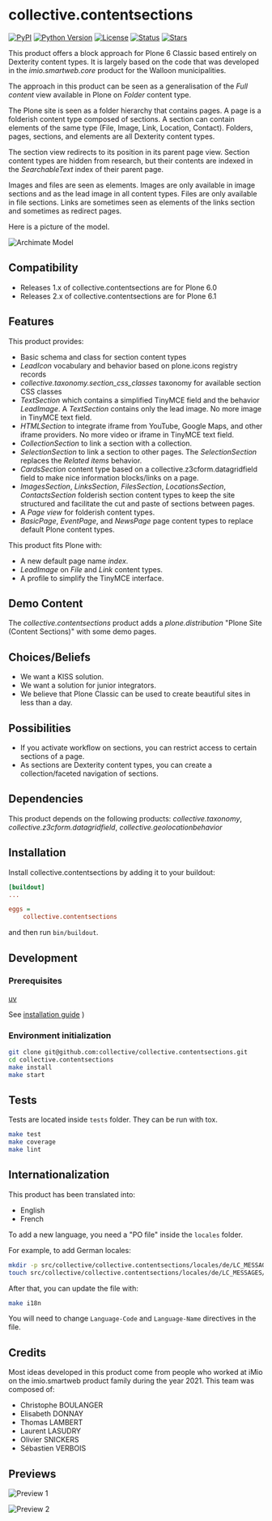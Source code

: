 # collective.contentsections


[![PyPI](https://img.shields.io/pypi/v/collective.contentsections)](https://pypi.org/project/collective.contentsections/)
[![Python Version](https://img.shields.io/pypi/pyversions/collective.contentsections)](https://pypi.org/project/collective.contentsections/)
[![License](https://img.shields.io/pypi/l/collective.contentsections)](https://pypi.org/project/collective.contentsections/)
[![Status](https://img.shields.io/pypi/status/collective.contentsections)](https://pypi.org/project/collective.contentsections/)
[![Stars](https://img.shields.io/github/stars/collective/collective.contentsections?style=social)](https://github.com/collective/collective.contentsections/stargazers)


This product offers a block approach for Plone 6 Classic based entirely on Dexterity content types. It is largely based on the code that was developed in the *imio.smartweb.core* product for the Walloon municipalities.

The approach in this product can be seen as a generalisation of the *Full content* view available in Plone on *Folder* content type.

The Plone site is seen as a folder hierarchy that contains pages. A page is a folderish content type composed of sections. A section can contain elements of the same type (File, Image, Link, Location, Contact). Folders, pages, sections, and elements are all Dexterity content types.

The section view redirects to its position in its parent page view. Section content types are hidden from research, but their contents are indexed in the *SearchableText* index of their parent page.

Images and files are seen as elements. Images are only available in image sections and as the lead image in all content types. Files are only available in file sections. Links are sometimes seen as elements of the links section and sometimes as redirect pages.

Here is a picture of the model.

![Archimate Model](https://raw.githubusercontent.com/sverbois/collective.contentsections/main/docs/images/model.png)

## Compatibility

- Releases 1.x of collective.contentsections are for Plone 6.0
- Releases 2.x of collective.contentsections are for Plone 6.1

## Features

This product provides:

- Basic schema and class for section content types
- *LeadIcon* vocabulary and behavior based on plone.icons registry records
- *collective.taxonomy.section_css_classes* taxonomy for available section CSS classes
- *TextSection* which contains a simplified TinyMCE field and the behavior *LeadImage*. A *TextSection* contains only the lead image. No more image in TinyMCE text field.
- *HTMLSection* to integrate iframe from YouTube, Google Maps, and other iframe providers. No more video or iframe in TinyMCE text field.
- *CollectionSection* to link a section with a collection.
- *SelectionSection* to link a section to other pages. The *SelectionSection* replaces the *Related items* behavior.
- *CardsSection* content type based on a collective.z3cform.datagridfield field to make nice information blocks/links on a page.
- *ImagesSection*, *LinksSection*, *FilesSection*, *LocationsSection*, *ContactsSection* folderish section content types to keep the site structured and facilitate the cut and paste of sections between pages.
- A *Page view* for folderish content types.
- *BasicPage*, *EventPage*, and *NewsPage* page content types to replace default Plone content types.

This product fits Plone with:

- A new default page name *index*.
- *LeadImage* on *File* and *Link* content types.
- A profile to simplify the TinyMCE interface.

## Demo Content

The *collective.contentsections* product adds a *plone.distribution* "Plone Site (Content Sections)" with some demo pages.

## Choices/Beliefs

- We want a KISS solution.
- We want a solution for junior integrators.
- We believe that Plone Classic can be used to create beautiful sites in less than a day.

## Possibilities

- If you activate workflow on sections, you can restrict access to certain sections of a page.
- As sections are Dexterity content types, you can create a collection/faceted navigation of sections.

## Dependencies

This product depends on the following products: *collective.taxonomy*, *collective.z3cform.datagridfield*, *collective.geolocationbehavior*

## Installation

Install collective.contentsections by adding it to your buildout:

```ini
[buildout]
...

eggs =
    collective.contentsections
```

and then run `bin/buildout`.

## Development

###  Prerequisites

[uv](https://docs.astral.sh/uv/)

See [installation guide](https://docs.astral.sh/uv/getting-started/installation/) )

### Environment initialization

```bash
git clone git@github.com:collective/collective.contentsections.git
cd collective.contentsections
make install
make start
```

## Tests

Tests are located inside `tests` folder. They can be run with tox.

```bash
make test
make coverage
make lint
```

## Internationalization

This product has been translated into:

- English
- French

To add a new language, you need a "PO file" inside the `locales` folder.

For example, to add German locales:

```bash
mkdir -p src/collective/collective.contentsections/locales/de/LC_MESSAGES
touch src/collective/collective.contentsections/locales/de/LC_MESSAGES/collective.contentsections.po
```

After that, you can update the file with:

```bash
make i18n
```

You will need to change `Language-Code` and `Language-Name` directives in the file.

## Credits

Most ideas developed in this product come from people who worked at iMio on the imio.smartweb product family during the year 2021. This team was composed of:

- Christophe BOULANGER
- Elisabeth DONNAY
- Thomas LAMBERT
- Laurent LASUDRY
- Olivier SNICKERS
- Sébastien VERBOIS

## Previews

![Preview 1](https://raw.githubusercontent.com/sverbois/collective.contentsections/main/docs/images/preview1.png)

![Preview 2](https://raw.githubusercontent.com/sverbois/collective.contentsections/main/docs/images/preview2.png)
